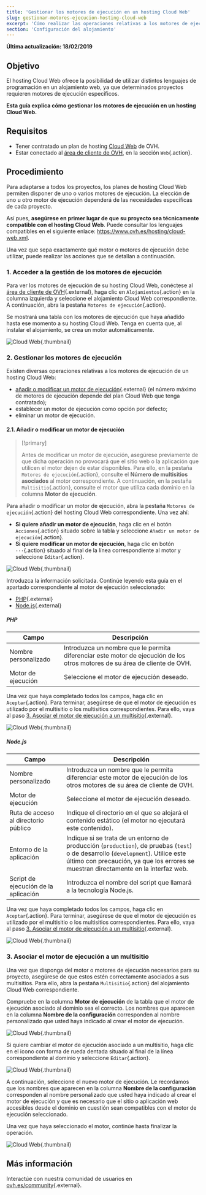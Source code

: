 ```yaml
---
title: 'Gestionar los motores de ejecución en un hosting Cloud Web'
slug: gestionar-motores-ejecucion-hosting-cloud-web
excerpt: 'Cómo realizar las operaciones relativas a los motores de ejecución en un hosting Cloud Web'
section: 'Configuración del alojamiento'
---
```


**Última actualización: 18/02/2019**

## Objetivo

El hosting Cloud Web ofrece la posibilidad de utilizar distintos lenguajes de programación en un alojamiento web, ya que determinados proyectos requieren motores de ejecución específicos.

**Esta guía explica cómo gestionar los motores de ejecución en un hosting Cloud Web.**

## Requisitos

- Tener contratado un plan de hosting [Cloud Web](https://www.ovh.es/hosting/cloud-web.xml) de OVH.
- Estar conectado al [área de cliente de OVH](https://www.ovh.com/auth/?action=gotomanager), en la sección `Web`{.action}.

## Procedimiento

Para adaptarse a todos los proyectos, los planes de hosting Cloud Web permiten disponer de uno o varios motores de ejecución. La elección de uno u otro motor de ejecución dependerá de las necesidades específicas de cada proyecto. 

Así pues, **asegúrese en primer lugar de que su proyecto sea técnicamente compatible con el hosting Cloud Web**. Puede consultar los lenguajes compatibles en el siguiente enlace: <https://www.ovh.es/hosting/cloud-web.xml>. 

Una vez que sepa exactamente qué motor o motores de ejecución debe utilizar, puede realizar las acciones que se detallan a continuación.

### 1. Acceder a la gestión de los motores de ejecución

Para ver los motores de ejecución de su hosting Cloud Web, conéctese al [área de cliente de OVH](https://www.ovh.com/auth/?action=gotomanager){.external}, haga clic en `Alojamientos`{.action} en la columna izquierda y seleccione el alojamiento Cloud Web correspondiente. A continuación, abra la pestaña `Motores de ejecución`{.action}.

Se mostrará una tabla con los motores de ejecución que haya añadido hasta ese momento a su hosting Cloud Web. Tenga en cuenta que, al instalar el alojamiento, se crea un motor automáticamente.

![Cloud Web](images/cloud-web-runtime-step1.png){.thumbnail}

### 2. Gestionar los motores de ejecución

Existen diversas operaciones relativas a los motores de ejecución de un hosting Cloud Web:

- [añadir o modificar un motor de ejecución](./#21-anadir-o-modificar-un-motor-de-ejecucion){.external} (el número máximo de motores de ejecución depende del plan Cloud Web que tenga contratado);
- establecer un motor de ejecución como opción por defecto;
- eliminar un motor de ejecución.

#### 2.1. Añadir o modificar un motor de ejecución

> [!primary]
>
> Antes de modificar un motor de ejecución, asegúrese previamente de que dicha operación no provocará que el sitio web o la aplicación que utilicen el motor dejen de estar disponibles. Para ello, en la pestaña `Motores de ejecución`{.action}, consulte el **Número de multisitios asociados** al motor correspondiente. A continuación, en la pestaña `Multisitio`{.action}, consulte el motor que utiliza cada dominio en la columna **Motor de ejecución**.
> 

Para añadir o modificar un motor de ejecución, abra la pestaña `Motores de ejecución`{.action} del hosting Cloud Web correspondiente. Una vez ahí:

- **Si quiere añadir un motor de ejecución**, haga clic en el botón `Acciones`{.action} situado sobre la tabla y seleccione `Añadir un motor de ejecución`{.action}.
- **Si quiere modificar un motor de ejecución**, haga clic en botón `···`{.action} situado al final de la línea correspondiente al motor y seleccione `Editar`{.action}.

![Cloud Web](images/cloud-web-runtime-step2.png){.thumbnail}

Introduzca la información solicitada. Continúe leyendo esta guía en el apartado correspondiente al motor de ejecución seleccionado:

- [PHP](./#php){.external}
- [Node.js](./#nodejs){.external}

##### PHP

|Campo|Descripción| 
|---|---| 
|Nombre personalizado|Introduzca un nombre que le permita diferenciar este motor de ejecución de los otros motores de su área de cliente de OVH.|  
|Motor de ejecución|Seleccione el motor de ejecución deseado.|  

Una vez que haya completado todos los campos, haga clic en `Aceptar`{.action}. Para terminar, asegúrese de que el motor de ejecución es utilizado por el multisitio o los multisitios correspondientes. Para ello, vaya al paso [3. Asociar el motor de ejecución a un multisitio](./#3-asociar-el-motor-de-ejecucion-a-un-multisitio_2){.external}.

![Cloud Web](images/cloud-web-runtime-step3.png){.thumbnail}

##### Node.js

|Campo|Descripción| 
|---|---| 
|Nombre personalizado|Introduzca un nombre que le permita diferenciar este motor de ejecución de los otros motores de su área de cliente de OVH.|
|Motor de ejecución|Seleccione el motor de ejecución deseado.|
|Ruta de acceso al directorio público|Indique el directorio en el que se alojará el contenido estático (el motor no ejecutará este contenido).|
|Entorno de la aplicación|Indique si se trata de un entorno de producción (`production`), de pruebas (`test`) o de desarrollo (`development`). Utilice este último con precaución, ya que los errores se muestran directamente en la interfaz web.|
|Script de ejecución de la aplicación|Introduzca el nombre del script que llamará a la tecnología Node.js.|

Una vez que haya completado todos los campos, haga clic en `Aceptar`{.action}. Para terminar, asegúrese de que el motor de ejecución es utilizado por el multisitio o los multisitios correspondientes. Para ello, vaya al paso [3. Asociar el motor de ejecución a un multisitio](./#3-asociar-el-motor-de-ejecucion-a-un-multisitio_2){.external}.

![Cloud Web](images/cloud-web-runtime-step3-2.png){.thumbnail}

### 3. Asociar el motor de ejecución a un multisitio

Una vez que disponga del motor o motores de ejecución necesarios para su proyecto, asegúrese de que estos estén correctamente asociados a sus multisitios. Para ello, abra la pestaña `Multisitio`{.action} del alojamiento Cloud Web correspondiente. 

Compruebe en la columna **Motor de ejecución** de la tabla que el motor de ejecución asociado al dominio sea el correcto. Los nombres que aparecen en la columna **Nombre de la configuración** corresponden al nombre personalizado que usted haya indicado al crear el motor de ejecución.

![Cloud Web](images/cloud-web-runtime-step4.png){.thumbnail}

Si quiere cambiar el motor de ejecución asociado a un multisitio, haga clic en el icono con forma de rueda dentada situado al final de la línea correspondiente al dominio y seleccione `Editar`{.action}.

![Cloud Web](images/cloud-web-runtime-step5.png){.thumbnail}

A continuación, seleccione el nuevo motor de ejecución. Le recordamos que los nombres que aparecen en la columna **Nombre de la configuración** corresponden al nombre personalizado que usted haya indicado al crear el motor de ejecución y que es necesario que el sitio o aplicación web accesibles desde el dominio en cuestión sean compatibles con el motor de ejecución seleccionado. 

Una vez que haya seleccionado el motor, continúe hasta finalizar la operación.

![Cloud Web](images/cloud-web-runtime-step6.png){.thumbnail}

## Más información

Interactúe con nuestra comunidad de usuarios en [ovh.es/community](https://www.ovh.es/community/){.external}.